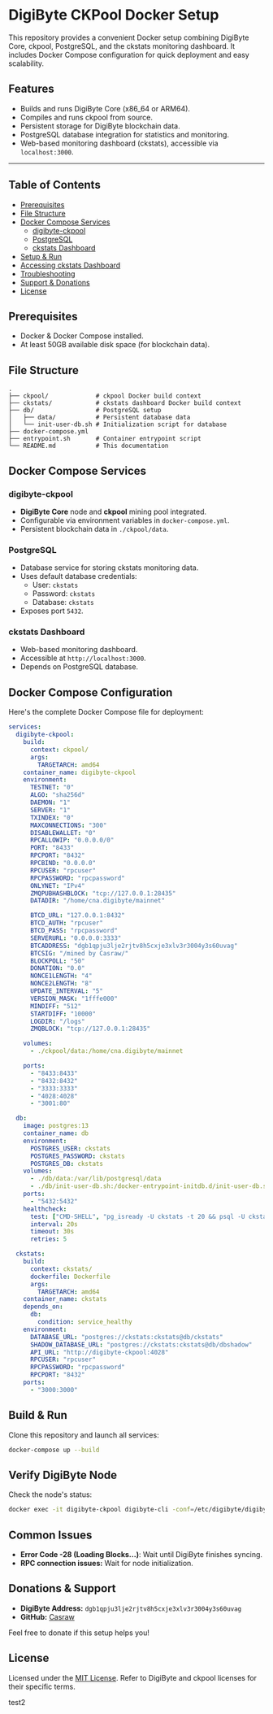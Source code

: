 # DigiByte CKPool Docker Setup

This repository provides a convenient Docker setup combining DigiByte Core, ckpool, PostgreSQL, and the ckstats monitoring dashboard. It includes Docker Compose configuration for quick deployment and easy scalability.

## Features

- Builds and runs DigiByte Core (x86_64 or ARM64).
- Compiles and runs ckpool from source.
- Persistent storage for DigiByte blockchain data.
- PostgreSQL database integration for statistics and monitoring.
- Web-based monitoring dashboard (ckstats), accessible via `localhost:3000`.

---

## Table of Contents

- [Prerequisites](#prerequisites)
- [File Structure](#file-structure)
- [Docker Compose Services](#docker-compose-services)
  - [digibyte-ckpool](#digibyte-ckpool)
  - [PostgreSQL](#postgresql)
  - [ckstats Dashboard](#ckstats-dashboard)
- [Setup & Run](#build--run)
- [Accessing ckstats Dashboard](#accessing-the-ckstats-dashboard)
- [Troubleshooting](#common-issues)
- [Support & Donations](#support--donations)
- [License](#license)

## Prerequisites

- Docker & Docker Compose installed.
- At least 50GB available disk space (for blockchain data).

## File Structure

```plaintext
.
├── ckpool/             # ckpool Docker build context
├── ckstats/            # ckstats dashboard Docker build context
├── db/                 # PostgreSQL setup
│   ├── data/           # Persistent database data
│   └── init-user-db.sh # Initialization script for database
├── docker-compose.yml
├── entrypoint.sh       # Container entrypoint script
└── README.md           # This documentation
```

## Docker Compose Services

### digibyte-ckpool
- **DigiByte Core** node and **ckpool** mining pool integrated.
- Configurable via environment variables in `docker-compose.yml`.
- Persistent blockchain data in `./ckpool/data`.

### PostgreSQL
- Database service for storing ckstats monitoring data.
- Uses default database credentials:
  - User: `ckstats`
  - Password: `ckstats`
  - Database: `ckstats`
- Exposes port `5432`.

### ckstats Dashboard
- Web-based monitoring dashboard.
- Accessible at `http://localhost:3000`.
- Depends on PostgreSQL database.

## Docker Compose Configuration

Here's the complete Docker Compose file for deployment:

```yaml
services:
  digibyte-ckpool:
    build:
      context: ckpool/
      args:
        TARGETARCH: amd64
    container_name: digibyte-ckpool
    environment:
      TESTNET: "0"
      ALGO: "sha256d"
      DAEMON: "1"
      SERVER: "1"
      TXINDEX: "0"
      MAXCONNECTIONS: "300"
      DISABLEWALLET: "0"
      RPCALLOWIP: "0.0.0.0/0"
      PORT: "8433"
      RPCPORT: "8432"
      RPCBIND: "0.0.0.0"
      RPCUSER: "rpcuser"
      RPCPASSWORD: "rpcpassword"
      ONLYNET: "IPv4"
      ZMQPUBHASHBLOCK: "tcp://127.0.0.1:28435"
      DATADIR: "/home/cna.digibyte/mainnet"

      BTCD_URL: "127.0.0.1:8432"
      BTCD_AUTH: "rpcuser"
      BTCD_PASS: "rpcpassword"
      SERVERURL: "0.0.0.0:3333"
      BTCADDRESS: "dgb1qpju3lje2rjtv8h5cxje3xlv3r3004y3s60uvag"
      BTCSIG: "/mined by Casraw/"
      BLOCKPOLL: "50"
      DONATION: "0.0"
      NONCE1LENGTH: "4"
      NONCE2LENGTH: "8"
      UPDATE_INTERVAL: "5"
      VERSION_MASK: "1fffe000"
      MINDIFF: "512"
      STARTDIFF: "10000"
      LOGDIR: "/logs"
      ZMQBLOCK: "tcp://127.0.0.1:28435"

    volumes:
      - ./ckpool/data:/home/cna.digibyte/mainnet

    ports:
      - "8433:8433"
      - "8432:8432"
      - "3333:3333"
      - "4028:4028"
      - "3001:80"

  db:
    image: postgres:13
    container_name: db
    environment:
      POSTGRES_USER: ckstats
      POSTGRES_PASSWORD: ckstats
      POSTGRES_DB: ckstats
    volumes:
      - ./db/data:/var/lib/postgresql/data
      - ./db/init-user-db.sh:/docker-entrypoint-initdb.d/init-user-db.sh
    ports:
      - "5432:5432"
    healthcheck:
      test: ["CMD-SHELL", "pg_isready -U ckstats -t 20 && psql -U ckstats -d dbshadow -c 'SELECT 1' >/dev/null 2>&1"]
      interval: 20s
      timeout: 30s
      retries: 5

  ckstats:
    build:
      context: ckstats/
      dockerfile: Dockerfile
      args:
        TARGETARCH: amd64
    container_name: ckstats
    depends_on:
      db:
        condition: service_healthy
    environment:
      DATABASE_URL: "postgres://ckstats:ckstats@db/ckstats"
      SHADOW_DATABASE_URL: "postgres://ckstats:ckstats@db/dbshadow"
      API_URL: "http://digibyte-ckpool:4028"
      RPCUSER: "rpcuser"
      RPCPASSWORD: "rpcpassword"
      RPCPORT: "8432"
    ports:
      - "3000:3000"
```

## Build & Run

Clone this repository and launch all services:

```bash
docker-compose up --build
```

## Verify DigiByte Node

Check the node's status:

```bash
docker exec -it digibyte-ckpool digibyte-cli -conf=/etc/digibyte/digibyte.conf getblockchaininfo
```

## Common Issues

- **Error Code -28 (Loading Blocks...)**: Wait until DigiByte finishes syncing.
- **RPC connection issues:** Wait for node initialization.

## Donations & Support

- **DigiByte Address:** `dgb1qpju3lje2rjtv8h5cxje3xlv3r3004y3s60uvag`
- **GitHub:** [Casraw](https://github.com/Casraw/)

Feel free to donate if this setup helps you!

## License

Licensed under the [MIT License](https://opensource.org/licenses/MIT).
Refer to DigiByte and ckpool licenses for their specific terms.

test2